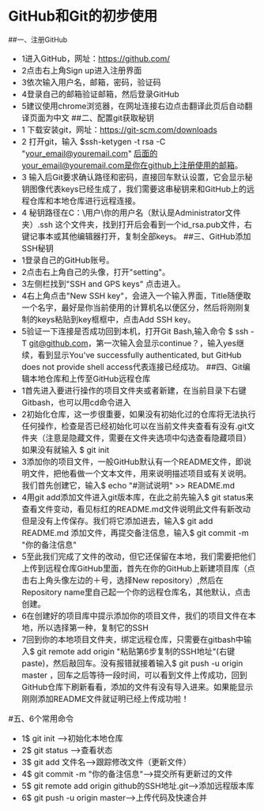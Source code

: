 GitHub和Git的初步使用
=======
##一、注册GitHub
<font size="3">
* 1进入GitHub，网址：https://github.com/
* 2点击右上角Sign up进入注册界面
* 3依次输入用户名，邮箱，密码，验证码
* 4登录自己的邮箱验证邮箱，然后登录GitHub
* 5建议使用chrome浏览器，在网址连接右边点击翻译此页后自动翻译页面为中文
##二、配置git获取秘钥
* 1 下载安装git，网址：https://git-scm.com/downloads
* 2 打开git，输入 $ssh-ketygen -t rsa -C "your_email@youremail.com" 
后面的your_email@youremail.com是你在github上注册使用的邮箱。
* 3 输入后Git要求确认路径和密码，直接回车默认设置，它会显示秘钥图像代表keys已经生成了，我们需要这串秘钥来和GitHub上的远程仓库和本地仓库进行远程连接。
* 4 秘钥路径在C：\用户\你的用户名（默认是Administrator文件夹）\.ssh 这个文件夹，找到打开后会看到一个id_rsa.pub文件，右键记事本或其他编辑器打开，复制全部keys。
##三、GitHub添加SSH秘钥
* 1登录自己的GitHub账号。
* 2点击右上角自己的头像，打开"setting"。
* 3左侧栏找到"SSH and GPS keys" 点击进入。
* 4右上角点击"New SSH key"，会进入一个输入界面，Title随便取一个名字，最好是你当前使用的计算机名以便区分，然后将刚刚复制的keys粘贴到key框框中，点击Add SSH key。
* 5验证一下连接是否成功回到本机，打开Git Bash,输入命令
$ ssh -T git@github.com，第一次输入会显示continue？，输入yes继续，看到显示You've successfully authenticated, but GitHub does not provide shell access代表连接已经成功。
##四、Git编辑本地仓库和上传至GitHub远程仓库
* 1首先进入要进行操作的项目文件夹或者新建，在当前目录下右键Gitbash，也可以用cd命令进入
* 2初始化仓库，这一步很重要，如果没有初始化过的仓库将无法执行任何操作，检查是否已经初始化可以在当前文件夹查看有没有.git文件夹（注意是隐藏文件，需要在文件夹选项中勾选查看隐藏项目）如果没有就输入 $ git init
* 3添加你的项目文件，一般GitHub默认有一个README文件，即说明文件，把他看做一个文本文件，用来说明描述项目或有关说明。我们首先创建它，输入$ echo "#测试说明" >> README.md 
* 4用git add添加文件进入git版本库，在此之前先输入$ git status来查看文件变动，看见标红的README.md文件说明此文件有新改动但是没有上传保存。我们将它添加进去，输入$ git add README.md 添加文件，再提交备注信息，输入$ git commit -m "你的备注信息"
* 5至此我们完成了文件的改动，但它还保留在本地，我们需要把他们上传到远程仓库GitHub里面，首先在你的GitHub上新建项目库（点击右上角头像左边的＋号，选择New repository）,然后在Repository name里自己起一个你的远程仓库名，其他默认，点击创建。
* 6在创建好的项目库中提示添加你的项目文件，我们的项目文件在本地，所以选择第一种，复制它的SSH
* 7回到你的本地项目文件夹，绑定远程仓库，只需要在gitbash中输入$ git remote add origin "粘贴第6步复制的SSH地址"(右键paste)，然后敲回车。没有报错就接着输入$ git push -u origin master ，回车之后等待一段时间，可以看到文件上传成功，回到GitHub仓库下刷新看看，添加的文件有没有导入进来。如果能显示刚刚添加README文件就证明已经上传成功啦！

#五、6个常用命令
* 1$ git init    -->初始化本地仓库
* 2$ git status -->查看状态
* 3$ git add 文件名-->跟踪修改文件（更新文件）
* 4$ git commit -m "你的备注信息"-->提交所有更新过的文件
* 5$ git remote add origin github的SSH地址.git-->添加远程版本库
* 6$ git push -u origin master-->上传代码及快速合并

</font><br /> 
